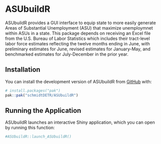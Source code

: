 
<!-- README.md is generated from README.Rmd. Please edit that file -->

# ASUbuildR

<!-- badges: start -->
<!-- badges: end -->

ASUbuildR provides a GUI interface to equip state to more easily
generate Areas of Substantial Unemployment (ASU) that maximize
unemploymnet within ASUs in a state. This package depends on receiving
an Excel file from the U.S. Bureau of Labor Statistics which includes
their tract-level labor force estimates reflecting the twelve months
ending in June, with preliminary estimates for June, revised estimates
for January-May, and benchmarked estimates for July-December in the
prior year.

## Installation

You can install the development version of ASUbuildR from
[GitHub](https://github.com/) with:

``` r
# install.packages("pak")
pak::pak("schmidtDETR/ASUbuildR")
```

## Running the Application

ASUbuildR launches an interactive Shiny application, which you can open
by running this function:

``` r
#ASUbuildR::launch_ASUbuildR()
```
